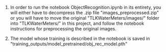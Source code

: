 1) In order to run the notebook ObjectRecognition.ipynb in its entirety, you will either have to decompress the .zip file "images_preprocessed.zip" or you will have to move the original "TLKWaterMeters/images/" folder into "TLKWaterMeters/" in this project, and follow the notebook instructions for preprocessing the original images.

2) The model whose training is described in the notebook is saved in "training_outputs/model_pretrained/obj_rec_model.pth"
